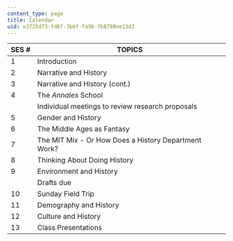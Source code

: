 ```yaml
---
content_type: page
title: Calendar
uid: e3725d73-fd6f-3b0f-fa9b-fb8798ee13d3
---
```


| SES # | TOPICS |
| --- | --- |
| 1 | Introduction |
| 2 | Narrative and History |
| 3 | Narrative and History (cont.) |
| 4 | The _Annales_ School |
|  | Individual meetings to review research proposals |
| 5 | Gender and History |
| 6 | The Middle Ages as Fantasy |
| 7 | The MIT Mix - Or How Does a History Department Work? |
| 8 | Thinking About Doing History |
| 9 | Environment and History |
|  | Drafts due |
| 10 | Sunday Field Trip |
| 11 | Demography and History |
| 12 | Culture and History |
| 13 | Class Presentations